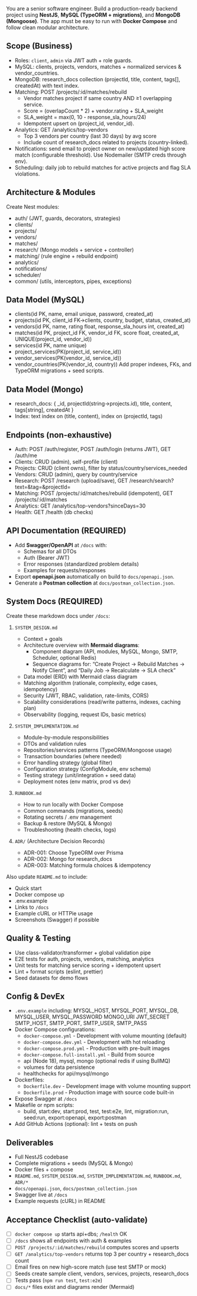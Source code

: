 You are a senior software engineer. Build a production-ready backend project using **NestJS**, **MySQL (TypeORM + migrations)**, and **MongoDB (Mongoose)**. The app must be easy to run with **Docker Compose** and follow clean modular architecture.

## Scope (Business)
- Roles: `client`, `admin` via JWT auth + role guards.
- MySQL: clients, projects, vendors, matches + normalized services & vendor_countries.
- MongoDB: research_docs collection (projectId, title, content, tags[], createdAt) with text index.
- Matching: POST /projects/:id/matches/rebuild
  - Vendor matches project if same country AND ≥1 overlapping service.
  - Score = (overlapCount * 2) + vendor.rating + SLA_weight
  - SLA_weight = max(0, 10 - response_sla_hours/24)
  - Idempotent upsert on (project_id, vendor_id).
- Analytics: GET /analytics/top-vendors
  - Top 3 vendors per country (last 30 days) by avg score
  - Include count of research_docs related to projects (country-linked).
- Notifications: send email to project owner on new/updated high score match (configurable threshold). Use Nodemailer (SMTP creds through env).
- Scheduling: daily job to rebuild matches for active projects and flag SLA violations.

## Architecture & Modules
Create Nest modules:
- auth/ (JWT, guards, decorators, strategies)
- clients/
- projects/
- vendors/
- matches/
- research/ (Mongo models + service + controller)
- matching/ (rule engine + rebuild endpoint)
- analytics/
- notifications/
- scheduler/
- common/ (utils, interceptors, pipes, exceptions)

## Data Model (MySQL)
- clients(id PK, name, email unique, password, created_at)
- projects(id PK, client_id FK→clients, country, budget, status, created_at)
- vendors(id PK, name, rating float, response_sla_hours int, created_at)
- matches(id PK, project_id FK, vendor_id FK, score float, created_at, UNIQUE(project_id, vendor_id))
- services(id PK, name unique)
- project_services(PK(project_id, service_id))
- vendor_services(PK(vendor_id, service_id))
- vendor_countries(PK(vendor_id, country))
Add proper indexes, FKs, and TypeORM migrations + seed scripts.

## Data Model (Mongo)
- research_docs: { _id, projectId(string→projects.id), title, content, tags[string], createdAt }
- Index: text index on (title, content), index on (projectId, tags)

## Endpoints (non-exhaustive)
- Auth: POST /auth/register, POST /auth/login (returns JWT), GET /auth/me
- Clients: CRUD (admin), self-profile (client)
- Projects: CRUD (client owns), filter by status/country/services_needed
- Vendors: CRUD (admin), query by country/service
- Research: POST /research (upload/save), GET /research/search?text=&tag=&projectId=
- Matching: POST /projects/:id/matches/rebuild (idempotent), GET /projects/:id/matches
- Analytics: GET /analytics/top-vendors?sinceDays=30
- Health: GET /health (db checks)

## API Documentation (REQUIRED)
- Add **Swagger/OpenAPI** at `/docs` with:
  - Schemas for all DTOs
  - Auth (Bearer JWT)
  - Error responses (standardized problem details)
  - Examples for requests/responses
- Export **openapi.json** automatically on build to `docs/openapi.json`.
- Generate a **Postman collection** at `docs/postman_collection.json`.

## System Docs (REQUIRED)
Create these markdown docs under `/docs`:

1) `SYSTEM_DESIGN.md`
   - Context + goals
   - Architecture overview with **Mermaid diagrams**:
     - Component diagram (API, modules, MySQL, Mongo, SMTP, Scheduler, optional Redis)
     - Sequence diagrams for: “Create Project → Rebuild Matches → Notify Client”, and “Daily Job → Recalculate → SLA check”
   - Data model (ERD) with Mermaid class diagram
   - Matching algorithm (rationale, complexity, edge cases, idempotency)
   - Security (JWT, RBAC, validation, rate-limits, CORS)
   - Scalability considerations (read/write patterns, indexes, caching plan)
   - Observability (logging, request IDs, basic metrics)

2) `SYSTEM_IMPLEMENTATION.md`
   - Module-by-module responsibilities
   - DTOs and validation rules
   - Repositories/services patterns (TypeORM/Mongoose usage)
   - Transaction boundaries (where needed)
   - Error handling strategy (global filter)
   - Configuration strategy (ConfigModule, env schema)
   - Testing strategy (unit/integration + seed data)
   - Deployment notes (env matrix, prod vs dev)

3) `RUNBOOK.md`
   - How to run locally with Docker Compose
   - Common commands (migrations, seeds)
   - Rotating secrets / .env management
   - Backup & restore (MySQL & Mongo)
   - Troubleshooting (health checks, logs)

4) `ADR/` (Architecture Decision Records)
   - ADR-001: Choose TypeORM over Prisma
   - ADR-002: Mongo for research_docs
   - ADR-003: Matching formula choices & idempotency

Also update `README.md` to include:
- Quick start
- Docker compose up
- .env.example
- Links to `/docs`
- Example cURL or HTTPie usage
- Screenshots (Swagger) if possible

## Quality & Testing
- Use class-validator/transformer + global validation pipe
- E2E tests for auth, projects, vendors, matching, analytics
- Unit tests for matching service scoring + idempotent upsert
- Lint + format scripts (eslint, prettier)
- Seed datasets for demo flows

## Config & DevEx
- `.env.example` including:
  MYSQL_HOST, MYSQL_PORT, MYSQL_DB, MYSQL_USER, MYSQL_PASSWORD
  MONGO_URI
  JWT_SECRET
  SMTP_HOST, SMTP_PORT, SMTP_USER, SMTP_PASS
- Docker Compose configurations:
  - `docker-compose.yml` - Development with volume mounting (default)
  - `docker-compose.dev.yml` - Development with hot reloading
  - `docker-compose.prod.yml` - Production with pre-built images
  - `docker-compose.full-install.yml` - Build from source
  - api (Node 18), mysql, mongo (optional redis if using BullMQ)
  - volumes for data persistence
  - healthchecks for api/mysql/mongo
- Dockerfiles:
  - `Dockerfile.dev` - Development image with volume mounting support
  - `Dockerfile.prod` - Production image with source code built-in
- Expose Swagger at `/docs`
- Makefile or npm scripts:
  - build, start:dev, start:prod, test, test:e2e, lint, migration:run, seed:run, export:openapi, export:postman
- Add GitHub Actions (optional): lint + tests on push

## Deliverables
- Full NestJS codebase
- Complete migrations + seeds (MySQL & Mongo)
- Docker files + compose
- `README.md`, `SYSTEM_DESIGN.md`, `SYSTEM_IMPLEMENTATION.md`, `RUNBOOK.md`, `ADR/*`
- `docs/openapi.json`, `docs/postman_collection.json`
- Swagger live at `/docs`
- Example requests (cURL) in README

## Acceptance Checklist (auto-validate)
- [ ] `docker compose up` starts api+dbs; `/health` OK
- [ ] `/docs` shows all endpoints with auth & examples
- [ ] `POST /projects/:id/matches/rebuild` computes scores and upserts
- [ ] `GET /analytics/top-vendors` returns top 3 per country + research_docs count
- [ ] Email fires on new high-score match (use test SMTP or mock)
- [ ] Seeds create sample client, vendors, services, projects, research_docs
- [ ] Tests pass (`npm run test`, `test:e2e`)
- [ ] `docs/*` files exist and diagrams render (Mermaid)
